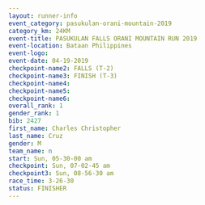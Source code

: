 ```yaml
---
layout: runner-info 
event_category: pasukulan-orani-mountain-2019 
category_km: 24KM 
event-title: PASUKULAN FALLS ORANI MOUNTAIN RUN 2019 
event-location: Bataan Philippines 
event-logo: 
event-date: 04-19-2019 
checkpoint-name2: FALLS (T-2) 
checkpoint-name3: FINISH (T-3) 
checkpoint-name4: 
checkpoint-name5: 
checkpoint-name6: 
overall_rank: 1
gender_rank: 1
bib: 2427
first_name: Charles Christopher
last_name: Cruz
gender: M
team_name: n
start: Sun, 05-30-00 am
checkpoint: Sun, 07-02-45 am
checkpoint3: Sun, 08-56-30 am
race_time: 3-26-30
status: FINISHER
---
```

